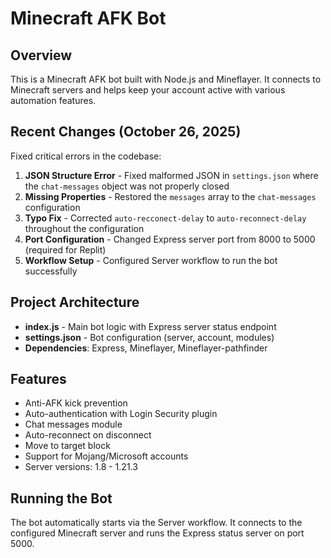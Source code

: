 # Minecraft AFK Bot

## Overview
This is a Minecraft AFK bot built with Node.js and Mineflayer. It connects to Minecraft servers and helps keep your account active with various automation features.

## Recent Changes (October 26, 2025)
Fixed critical errors in the codebase:
1. **JSON Structure Error** - Fixed malformed JSON in `settings.json` where the `chat-messages` object was not properly closed
2. **Missing Properties** - Restored the `messages` array to the `chat-messages` configuration
3. **Typo Fix** - Corrected `auto-recconect-delay` to `auto-reconnect-delay` throughout the configuration
4. **Port Configuration** - Changed Express server port from 8000 to 5000 (required for Replit)
5. **Workflow Setup** - Configured Server workflow to run the bot successfully

## Project Architecture
- **index.js** - Main bot logic with Express server status endpoint
- **settings.json** - Bot configuration (server, account, modules)
- **Dependencies**: Express, Mineflayer, Mineflayer-pathfinder

## Features
- Anti-AFK kick prevention
- Auto-authentication with Login Security plugin
- Chat messages module
- Auto-reconnect on disconnect
- Move to target block
- Support for Mojang/Microsoft accounts
- Server versions: 1.8 - 1.21.3

## Running the Bot
The bot automatically starts via the Server workflow. It connects to the configured Minecraft server and runs the Express status server on port 5000.
